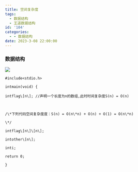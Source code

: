 ```yaml
---
title: 空间复杂度
tags:
  - 数据结构
  - 王道数据结构
id: '104'
categories:
  - - 数据结构
date: 2023-3-08 22:00:00
---
```


###  数据结构
![](/image/image_1.a4f2dc83.png)


```
#include<stdio.h>

intmain(void) {

intflag\[n\]; //声明一个长度为n的数组,此时时间复杂度S(n) = O(n)



/\*下列代码空间复杂度度：S(n) = O(n\*n) + O(n) + O(1) = O(n\*n)

\*/

intflag\[n\]\[n\];

intother\[n\];

inti;

return 0;

}



